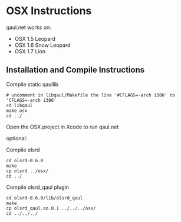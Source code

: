 OSX Instructions
================

qaul.net works on:
* OSX 1.5 Leopard
* OSX 1.6 Snow Leopard
* OSX 1.7 Lion


Installation and Compile Instructions
--------------------------------------

Compile static qaullib

    # uncomment in libqaul/Makefile the line '#CFLAGS=-arch i386' to 'CFLAGS=-arch i386'
    cd libqaul
    make osx
    cd ../

Open the OSX project in Xcode to run qaul.net


optional:

Compile olsrd

    cd olsrd-0.6.0
    make
    cp olsrd ../osx/
    cd ../

Compile olsrd_qaul plugin

    cd olsrd-0.6.0/lib/olsrd_qaul
    make
    cp olsrd_qaul.so.0.1 ../../../osx/
    cd ../../../
